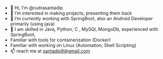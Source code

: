 - 👋 Hi, I’m @rudrasantadip
- 👀 I’m interested in making projects, presenting them back 
- 🌱 I’m currently working with SpringBoot, also an Android Developer primarily (using java)
- 💞️ I am skilled in Java, Python, C ,  MySQl, MongoDb, experienced with SpringBoot,
- Familiar with tools for containerization (Docker)
- Familiar with working on Linux (Automation, Shell Scripting)
- 📫 reach me at santadip9@gmail.com

<!---
rudrasantadip/rudrasantadip is a ✨ special ✨ repository because its `README.md` (this file) appears on your GitHub profile.
You can click the Preview link to take a look at your changes.
--->
